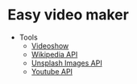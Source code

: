# Easy video maker

 - Tools
	 - [Videoshow ](https://www.npmjs.com/package/videoshow)
	 - [Wikipedia API](#)
	 - [Unsplash Images API](https://unsplash.com/)
	 - [Youtube API](#)